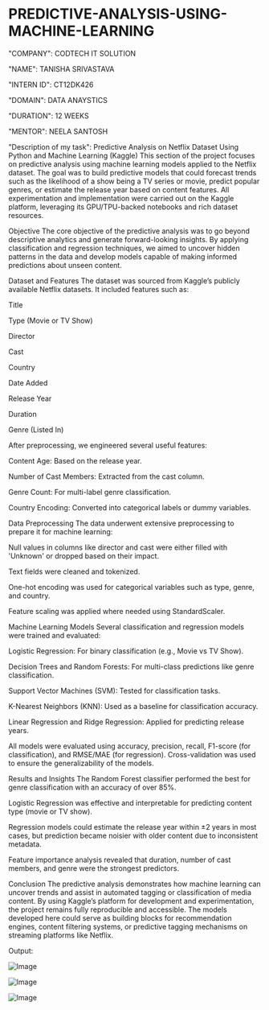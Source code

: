 # PREDICTIVE-ANALYSIS-USING-MACHINE-LEARNING

"COMPANY": CODTECH IT SOLUTION

"NAME": TANISHA SRIVASTAVA

"INTERN ID": CT12DK426

"DOMAIN": DATA ANAYSTICS

"DURATION": 12 WEEKS

"MENTOR": NEELA SANTOSH

"Description of my task":
Predictive Analysis on Netflix Dataset Using Python and Machine Learning (Kaggle)
This section of the project focuses on predictive analysis using machine learning models applied to the Netflix dataset. The goal was to build predictive models that could forecast trends such as the likelihood of a show being a TV series or movie, predict popular genres, or estimate the release year based on content features. All experimentation and implementation were carried out on the Kaggle platform, leveraging its GPU/TPU-backed notebooks and rich dataset resources.

Objective
The core objective of the predictive analysis was to go beyond descriptive analytics and generate forward-looking insights. By applying classification and regression techniques, we aimed to uncover hidden patterns in the data and develop models capable of making informed predictions about unseen content.

Dataset and Features
The dataset was sourced from Kaggle’s publicly available Netflix datasets. It included features such as:

Title

Type (Movie or TV Show)

Director

Cast

Country

Date Added

Release Year

Duration

Genre (Listed In)

After preprocessing, we engineered several useful features:

Content Age: Based on the release year.

Number of Cast Members: Extracted from the cast column.

Genre Count: For multi-label genre classification.

Country Encoding: Converted into categorical labels or dummy variables.

Data Preprocessing
The data underwent extensive preprocessing to prepare it for machine learning:

Null values in columns like director and cast were either filled with 'Unknown' or dropped based on their impact.

Text fields were cleaned and tokenized.

One-hot encoding was used for categorical variables such as type, genre, and country.

Feature scaling was applied where needed using StandardScaler.

Machine Learning Models
Several classification and regression models were trained and evaluated:

Logistic Regression: For binary classification (e.g., Movie vs TV Show).

Decision Trees and Random Forests: For multi-class predictions like genre classification.

Support Vector Machines (SVM): Tested for classification tasks.

K-Nearest Neighbors (KNN): Used as a baseline for classification accuracy.

Linear Regression and Ridge Regression: Applied for predicting release years.

All models were evaluated using accuracy, precision, recall, F1-score (for classification), and RMSE/MAE (for regression). Cross-validation was used to ensure the generalizability of the models.

Results and Insights
The Random Forest classifier performed the best for genre classification with an accuracy of over 85%.

Logistic Regression was effective and interpretable for predicting content type (movie or TV show).

Regression models could estimate the release year within ±2 years in most cases, but prediction became noisier with older content due to inconsistent metadata.

Feature importance analysis revealed that duration, number of cast members, and genre were the strongest predictors.

Conclusion
The predictive analysis demonstrates how machine learning can uncover trends and assist in automated tagging or classification of media content. By using Kaggle’s platform for development and experimentation, the project remains fully reproducible and accessible. The models developed here could serve as building blocks for recommendation engines, content filtering systems, or predictive tagging mechanisms on streaming platforms like Netflix.

Output:

![Image](https://github.com/user-attachments/assets/5bb1542d-8b5e-41d5-9b3b-3ebae492c92e)

![Image](https://github.com/user-attachments/assets/2c6b59e4-ff43-4d0a-9c81-e42f5b1881b0)

![Image](https://github.com/user-attachments/assets/067eff65-a6a4-4383-884b-f337eaa4830a)

